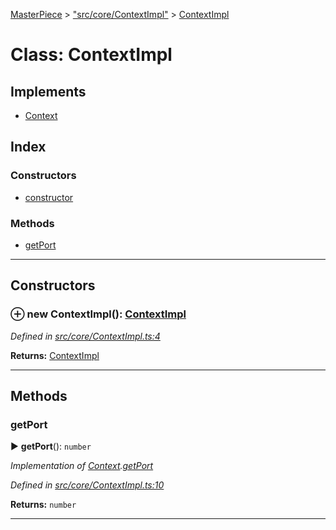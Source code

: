 [MasterPiece](../README.md) > ["src/core/ContextImpl"](../modules/_src_core_contextimpl_.md) > [ContextImpl](../classes/_src_core_contextimpl_.contextimpl.md)



# Class: ContextImpl

## Implements

* [Context](../interfaces/_src_core_context_.context.md)

## Index

### Constructors

* [constructor](_src_core_contextimpl_.contextimpl.md#constructor)


### Methods

* [getPort](_src_core_contextimpl_.contextimpl.md#getport)



---
## Constructors
<a id="constructor"></a>


### ⊕ **new ContextImpl**(): [ContextImpl](_src_core_contextimpl_.contextimpl.md)


*Defined in [src/core/ContextImpl.ts:4](https://github.com/smarletta/masterpiece/blob/06ea358/main/src/core/ContextImpl.ts#L4)*





**Returns:** [ContextImpl](_src_core_contextimpl_.contextimpl.md)

---



## Methods
<a id="getport"></a>

###  getPort

► **getPort**(): `number`



*Implementation of [Context](../interfaces/_src_core_context_.context.md).[getPort](../interfaces/_src_core_context_.context.md#getport)*

*Defined in [src/core/ContextImpl.ts:10](https://github.com/smarletta/masterpiece/blob/06ea358/main/src/core/ContextImpl.ts#L10)*





**Returns:** `number`





___


